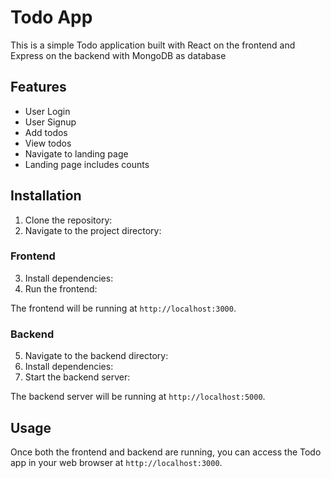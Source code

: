 # Todo App

This is a simple Todo application built with React on the frontend and Express on the backend with MongoDB as database

## Features

- User Login 
- User Signup
- Add todos
- View todos
- Navigate to landing page
- Landing page includes counts

## Installation

1. Clone the repository:
2. Navigate to the project directory:

### Frontend

3. Install dependencies:
4. Run the frontend:

The frontend will be running at `http://localhost:3000`.

### Backend

5. Navigate to the backend directory:
6. Install dependencies:
7. Start the backend server:

The backend server will be running at `http://localhost:5000`.

## Usage

Once both the frontend and backend are running, you can access the Todo app in your web browser at `http://localhost:3000`. 
